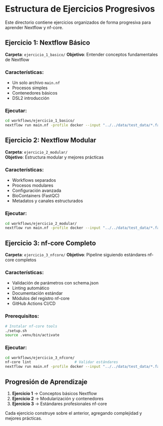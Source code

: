 # Estructura de Ejercicios Progresivos

Este directorio contiene ejercicios organizados de forma progresiva para aprender Nextflow y nf-core.

## Ejercicio 1: Nextflow Básico
**Carpeta**: `ejercicio_1_basico/`
**Objetivo**: Entender conceptos fundamentales de Nextflow

### Características:
- Un solo archivo `main.nf`
- Procesos simples
- Contenedores básicos
- DSL2 introducción

### Ejecutar:
```bash
cd workflows/ejercicio_1_basico/
nextflow run main.nf -profile docker --input "../../data/test_data/*.fasta"
```

## Ejercicio 2: Nextflow Modular
**Carpeta**: `ejercicio_2_modular/`  
**Objetivo**: Estructura modular y mejores prácticas

### Características:
- Workflows separados
- Procesos modulares
- Configuración avanzada
- BioContainers (FastQC)
- Metadatos y canales estructurados

### Ejecutar:
```bash
cd workflows/ejercicio_2_modular/
nextflow run main.nf -profile docker --input "../../data/test_data/*.fasta"
```

## Ejercicio 3: nf-core Completo
**Carpeta**: `ejercicio_3_nfcore/`
**Objetivo**: Pipeline siguiendo estándares nf-core completos

### Características:
- Validación de parámetros con schema.json
- Linting automático
- Documentación estándar
- Módulos del registro nf-core
- GitHub Actions CI/CD

### Prerequisitos:
```bash
# Instalar nf-core tools
./setup.sh
source .venv/bin/activate
```

### Ejecutar:
```bash
cd workflows/ejercicio_3_nfcore/
nf-core lint                    # Validar estándares
nextflow run main.nf -profile docker --input "../../data/test_data/*.fasta"
```

## Progresión de Aprendizaje

1. **Ejercicio 1** → Conceptos básicos Nextflow
2. **Ejercicio 2** → Modularización y contenedores
3. **Ejercicio 3** → Estándares profesionales nf-core

Cada ejercicio construye sobre el anterior, agregando complejidad y mejores prácticas.